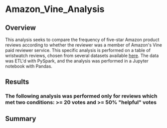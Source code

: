 # Amazon_Vine_Analysis
 
## Overview

This analysis seeks to compare the frequency of five-star Amazon product reviews according to whether the reviewer was a member of Amazon's Vine paid reviewer service. This specific analysis is performed on a table of wristwatch reviews, chosen from several datasets available [here](https://s3.amazonaws.com/amazon-reviews-pds/tsv/index.txt). The data was ETL'd with PySpark, and the analysis was performed in a Jupyter notebook with Pandas.

## Results

### The following analysis was performed only for reviews which met two conditions: >= 20 votes and >= 50% "helpful" votes



## Summary